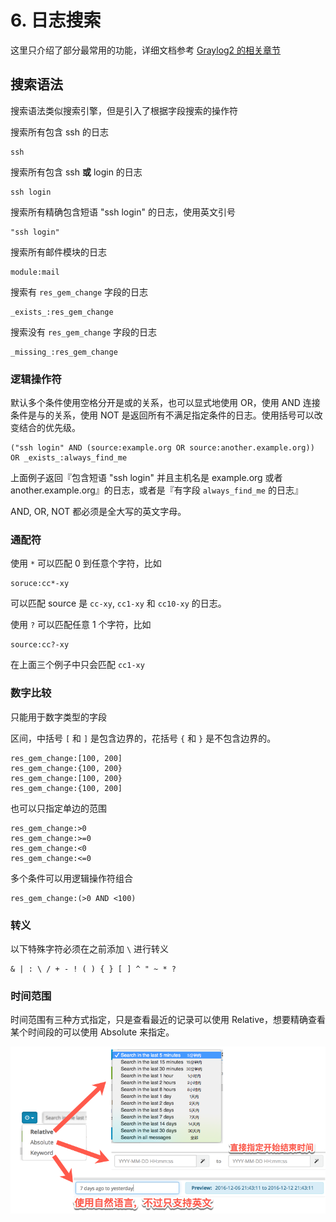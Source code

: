 # 6. 日志搜索

这里只介绍了部分最常用的功能，详细文档参考 [Graylog2 的相关章节](http://docs.graylog.org/en/2.1/pages/queries.html)

## 搜索语法

搜索语法类似搜索引擎，但是引入了根据字段搜索的操作符

搜索所有包含 ssh 的日志

    ssh

搜索所有包含 ssh **或** login 的日志

    ssh login

搜索所有精确包含短语 "ssh login" 的日志，使用英文引号

    "ssh login"

搜索所有邮件模块的日志

    module:mail

搜索有 `res_gem_change` 字段的日志

    _exists_:res_gem_change


搜索没有 `res_gem_change` 字段的日志

    _missing_:res_gem_change

### 逻辑操作符

默认多个条件使用空格分开是或的关系，也可以显式地使用 OR，使用 AND 连接条件是与的关系，使用 NOT 是返回所有不满足指定条件的日志。使用括号可以改变结合的优先级。

    ("ssh login" AND (source:example.org OR source:another.example.org)) OR _exists_:always_find_me

上面例子返回『包含短语 "ssh login" 并且主机名是 example.org 或者 another.example.org』的日志，或者是『有字段 `always_find_me` 的日志』

AND, OR, NOT 都必须是全大写的英文字母。

### 通配符

使用 `*` 可以匹配 0 到任意个字符，比如

    soruce:cc*-xy

可以匹配 source 是 `cc-xy`, `cc1-xy` 和 `cc10-xy` 的日志。

使用 `?` 可以匹配任意 1 个字符，比如

    source:cc?-xy

在上面三个例子中只会匹配 `cc1-xy`

### 数字比较

只能用于数字类型的字段

区间，中括号 `[` 和 `]` 是包含边界的，花括号 `{` 和 `}` 是不包含边界的。

    res_gem_change:[100, 200]
    res_gem_change:{100, 200}
    res_gem_change:[100, 200}
    res_gem_change:{100, 200]

也可以只指定单边的范围

    res_gem_change:>0
    res_gem_change:>=0
    res_gem_change:<0
    res_gem_change:<=0

多个条件可以用逻辑操作符组合

    res_gem_change:(>0 AND <100)

### 转义

以下特殊字符必须在之前添加 `\` 进行转义

    & | : \ / + - ! ( ) { } [ ] ^ " ~ * ?

### 时间范围

时间范围有三种方式指定，只是查看最近的记录可以使用 Relative，想要精确查看某个时间段的可以使用 Absolute 来指定。

![时间范围](timerange.png)
